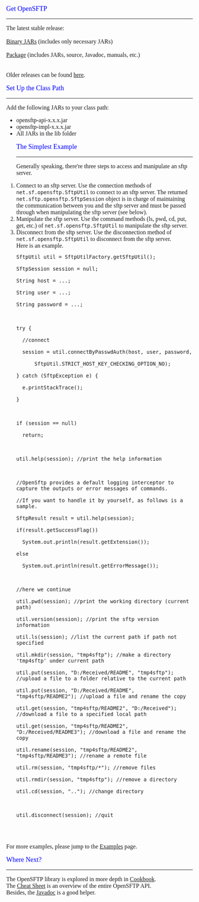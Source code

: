 <font face='Gill Sans MT' size='3'>
<p align='left'><font color='blue' size='4'>
Get OpenSFTP<br>
</font></p>
<hr />
The latest stable release:<br>
<br>
<a href='http://code.google.com/p/opensftp/downloads/detail?name=opensftp-0.3.0-jars.zip'>Binary JARs</a> (includes only necessary JARs)<br>
<br>
<a href='http://code.google.com/p/opensftp/downloads/detail?name=opensftp-0.3.0-bin.zip'>Package</a> (includes JARs, source, Javadoc, manuals, etc.)<br>
<br><br>
Older releases can be found <a href='ReleaseHistory.md'>here</a>.<br>
<p />
<p align='left'><font color='blue' size='4'>
Set Up the Class Path<br>
</font></p>
<hr />
Add the following JARs to your class path:<br>
<ul><li>opensftp-api-x.x.x.jar<br>
</li><li>opensftp-impl-x.x.x.jar<br>
</li><li>All JARs in the lib folder<br>
<p />
<p align='left'><font color='blue' size='4'>
The Simplest Example<br>
</font></p>
<hr />
Generally speaking, there're three steps to access and manipulate an sftp server.<br>
</li></ul><ol><li>Connect to an sftp server. Use the connection methods of <code>net.sf.opensftp.SftpUtil</code> to connect to an sftp server. The returned <code>net.sftp.opensftp.SftpSession</code> object is in charge of maintaining the communication between you and the sftp server and must be passed through when manipulating the sftp server (see below).<br>
</li><li>Manipulate the sftp server. Use the command methods (ls, pwd, cd, put, get, etc.) of <code>net.sf.opensftp.SftpUtil</code> to manipulate the sftp server.<br>
</li><li>Disconnect from the sftp server. Use the disconnection method of <code>net.sf.opensftp.SftpUtil</code> to disconnect from the sftp server.<br>
Here is an example.<br>
<pre><code>SftpUtil util = SftpUtilFactory.getSftpUtil();<br>
SftpSession session = null;<br>
String host = ...;<br>
String user = ...;<br>
String password = ...;<br>
<br>
try {<br>
  //connect<br>
  session = util.connectByPasswdAuth(host, user, password,<br>
      SftpUtil.STRICT_HOST_KEY_CHECKING_OPTION_NO);<br>
} catch (SftpException e) {<br>
  e.printStackTrace();<br>
}<br>
<br>
if (session == null)<br>
  return;<br>
<br>
util.help(session); //print the help information<br>
<br>
//OpenSftp provides a default logging interceptor to capture the outputs or error messages of commands.<br>
//If you want to handle it by yourself, as follows is a sample.<br>
SftpResult result = util.help(session);<br>
if(result.getSuccessFlag())<br>
  System.out.println(result.getExtension());<br>
else<br>
  System.out.println(result.getErrorMessage());<br>
<br>
//here we continue<br>
util.pwd(session); //print the working directory (current path)<br>
util.version(session); //print the sftp version information<br>
util.ls(session); //list the current path if path not specified<br>
util.mkdir(session, "tmp4sftp"); //make a directory 'tmp4sftp' under current path<br>
util.put(session, "D:/Received/README", "tmp4sftp"); //upload a file to a folder relative to the current path<br>
util.put(session, "D:/Received/README", "tmp4sftp/README2"); //upload a file and rename the copy<br>
util.get(session, "tmp4sftp/README2", "D:/Received"); //download a file to a specified local path<br>
util.get(session, "tmp4sftp/README2", "D:/Received/README3"); //download a file and rename the copy<br>
util.rename(session, "tmp4sftp/README2", "tmp4sftp/README3"); //rename a remote file<br>
util.rm(session, "tmp4sftp/*"); //remove files<br>
util.rmdir(session, "tmp4sftp"); //remove a directory<br>
util.cd(session, ".."); //change directory<br>
<br>
util.disconnect(session); //quit<br>
</code></pre></li></ol>

<br><br>
For more examples, please jump to the <a href='Examples.md'>Examples</a> page.<br>
<p />
<p align='left'><font color='blue' size='4'>
Where Next?<br>
</font></p>
<hr />
The OpenSFTP library is explored in more depth in <a href='Cookbook.md'>Cookbook</a>.<br>
The <a href='CheatSheet.md'>Cheat Sheet</a> is an overview of the entire OpenSFTP API.<br>
Besides, the <a href='Javadoc.md'>Javadoc</a> is a good helper.